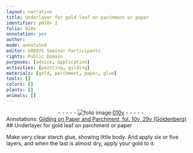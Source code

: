 ```yaml
---
layout: narrative
title: Underlayer for gold leaf on parchment or paper
identifier: p010v_2
folio: 010v
annotation: yes
author:
mode: annotated
editor: GR8975 Seminar Participants
rights: Public Domain
purposes: [advice, application]
activities: [painting, gilding]
materials: [gold, parchment, paper, glue]
tools: []
colors: []
plants: []
animals: []
---
```


 <div class="folio" align="center">- - - - - <a href="http://gallica.bnf.fr/ark:/12148/btv1b10500001g/f26.image" target="_blank"><img src="https://cu-mkp.github.io/GR8975-edition/assets/photo-icon.png" alt="folio image: " style="display:inline-block; margin-bottom:-3px;"/>010v</a> - - - - - </div> <div class="annotation" align="left">Annotations:
<a href="https://drive.google.com/drive/folders/0BwJi-u8sfkVDaHRZY1RlRVlvUHc" target="_blank">Gilding on Paper and Parchment, fol. 10v, 29v (Goldenberg)</a>
 </div> 
## Underlayer for <span class="material_format"><span class="material">gold</span> leaf</span> on <span class="material">parchment</span> or <span class="material">paper</span>

 
 <span class="activity"></span> <span class="activity"></span>  Make <span class="material_format">very clear starch <span class="material">glue</span></span>, showing little body. And apply six or five layers, and when the last is almost dry, apply your <span class="material">gold</span> to it. 
 